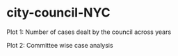 # city-council-NYC

Plot 1: Number of cases dealt by the council across years


Plot 2: Committee wise case analysis

